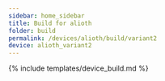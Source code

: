 ```yaml
---
sidebar: home_sidebar
title: Build for alioth
folder: build
permalink: /devices/alioth/build/variant2
device: alioth_variant2
---
```

{% include templates/device_build.md %}
